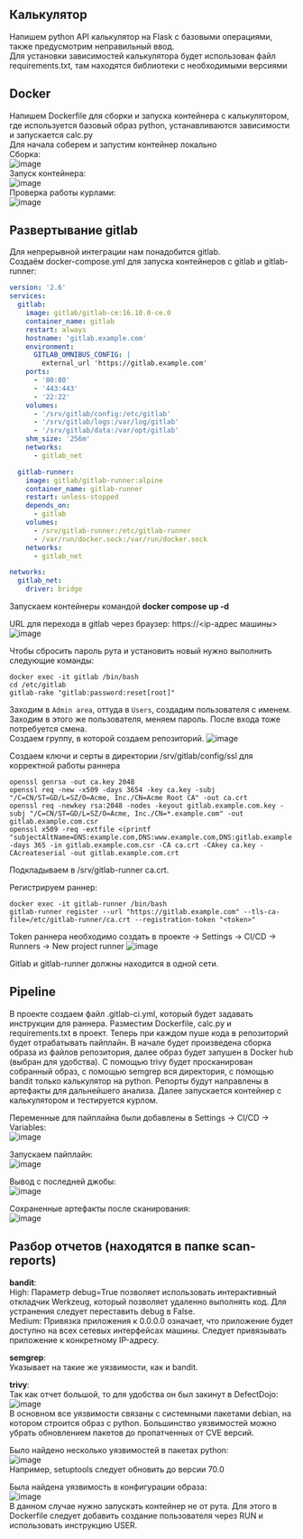 ## Калькулятор
Напишем python API калькулятор на Flask с базовыми операциями, также предусмотрим неправильный ввод.  
Для установки зависимостей калькулятора будет использован файл requirements.txt, там находятся библиотеки с необходимыми версиями
  
## Docker
Напишем Dockerfile для сборки и запуска контейнера с калькулятором, где используется базовый образ python, устанавливаются зависимости и запускается calc.py  
Для начала соберем и запустим контейнер локально  
Сборка:  
![image](https://github.com/user-attachments/assets/a68c33f0-c040-4d3f-8ced-5ef1978b8ee8)  
Запуск контейнера:  
![image](https://github.com/user-attachments/assets/c632a6f5-0390-4caa-a5c0-ff90351d065c)  
Проверка работы курлами:  
![image](https://github.com/user-attachments/assets/137d7c18-298e-4870-9ddf-08dd8321df93)  

## Развертывание gitlab  
Для непрерывной интеграции нам понадобится gitlab.  
Создаём docker-compose.yml для запуска контейнеров с gitlab и gitlab-runner:  
```yaml  
version: '2.6'
services:
  gitlab:
    image: gitlab/gitlab-ce:16.10.0-ce.0
    container_name: gitlab
    restart: always
    hostname: 'gitlab.example.com'
    environment:
      GITLAB_OMNIBUS_CONFIG: |
        external_url 'https://gitlab.example.com'
    ports:
      - '80:80'
      - '443:443'
      - '22:22'
    volumes:
      - '/srv/gitlab/config:/etc/gitlab'
      - '/srv/gitlab/logs:/var/log/gitlab'
      - '/srv/gitlab/data:/var/opt/gitlab'
    shm_size: '256m'
    networks:
      - gitlab_net

  gitlab-runner:
    image: gitlab/gitlab-runner:alpine
    container_name: gitlab-runner
    restart: unless-stopped
    depends_on:
      - gitlab
    volumes:
      - /srv/gitlab-runner:/etc/gitlab-runner
      - /var/run/docker.sock:/var/run/docker.sock
    networks:
      - gitlab_net

networks:
  gitlab_net:
    driver: bridge
```  
  
Запускаем контейнеры командой **docker compose up -d**

URL для перехода в gitlab через браузер: https://<ip-адрес машины>
![image](https://github.com/user-attachments/assets/d69e09a7-4965-42a8-aa84-f91b32e371b5)

Чтобы сбросить пароль рута и установить новый нужно выполнить следующие команды:
```
docker exec -it gitlab /bin/bash
cd /etc/gitlab
gitlab-rake "gitlab:password:reset[root]"
```
Заходим в `Admin area`, оттуда в `Users`, создадим пользователя с именем. Заходим в этого же пользователя, меняем пароль. После входа тоже потребуется смена.  
Создаем группу, в которой создаем репозиторий.
![image](https://github.com/user-attachments/assets/1bdfc200-4748-4de9-965f-763eee921e14)
  
Создаем ключи и серты в директории /srv/gitlab/config/ssl для корректной работы раннера
```
openssl genrsa -out ca.key 2048
openssl req -new -x509 -days 3654 -key ca.key -subj "/C=CN/ST=GD/L=SZ/O=Acme, Inc./CN=Acme Root CA" -out ca.crt
openssl req -newkey rsa:2048 -nodes -keyout gitlab.example.com.key -subj "/C=CN/ST=GD/L=SZ/O=Acme, Inc./CN=*.example.com" -out gitlab.example.com.csr
openssl x509 -req -extfile <(printf "subjectAltName=DNS:example.com,DNS:www.example.com,DNS:gitlab.example.com") -days 365 -in gitlab.example.com.csr -CA ca.crt -CAkey ca.key -CAcreateserial -out gitlab.example.com.crt
```
Подкладываем в /srv/gitlab-runner ca.crt.
  
Регистрируем раннер:
```
docker exec -it gitlab-runner /bin/bash
gitlab-runner register --url "https://gitlab.example.com" --tls-ca-file=/etc/gitlab-runner/ca.crt --registration-token "<token>"
```
Token раннера необходимо создать в проекте -> Settings -> CI/CD -> Runners -> New project runner
![image](https://github.com/user-attachments/assets/ccf9291c-b64c-41c1-a0b5-74f96013a1b7)
  
Gitlab и gitlab-runner должны находится в одной сети.
  
## Pipeline  
В проекте создаем файл .gitlab-ci.yml, который будет задавать инструкции для раннера. Разместим Dockerfile, calc.py и requirements.txt в проект. Теперь при каждом пуше кода в репозиторий будет отрабатывать пайплайн. В начале будет произведена сборка образа из файлов репозитория, далее образ будет запушен в Docker hub (выбран для удобства). С помощью trivy будет просканирован собранный образ, с помощью semgrep вся директория, с помощью bandit только калькулятор на python. Репорты будут направлены в артефакты для дальнейшего анализа. Далее запускается контейнер с калькулятором и тестируется курлом.  
  
Переменные для пайплайна были добавлены в Settings -> CI/CD -> Variables:  
![image](https://github.com/user-attachments/assets/59484faa-fb1c-4ec7-a01a-5c25bc729c49)  

Запускаем пайплайн:  
![image](https://github.com/user-attachments/assets/5e512c5b-2d49-4d62-b7d2-1d51ae387221)  
  
Вывод с последней джобы:  
![image](https://github.com/user-attachments/assets/1346b841-06d7-45b7-b7eb-61803072028a)  

Сохраненные артефакты после сканирования:  
![image](https://github.com/user-attachments/assets/6dd37a78-25e0-4eb9-a13b-829b562e0f0b)  

## Разбор отчетов (находятся в папке scan-reports)  
**bandit**:  
High: Параметр debug=True позволяет использовать интерактивный откладчик Werkzeug, который позволяет удаленно выполнять код. Для устранения следует переставить debug в False.  
Medium: Привязка приложения к 0.0.0.0 означает, что приложение будет доступно на всех сетевых интерфейсах машины. Следует привязывать приложение к конкретному IP-адресу.  

**semgrep**:  
Указывает на такие же уязвимости, как и bandit.  

**trivy**:  
Так как отчет большой, то для удобства он был закинут в DefectDojo:  
![image](https://github.com/user-attachments/assets/9370e54e-f4d8-4199-bdc2-a942bcafb30d)  
В основном все уязвимости связаны с системными пакетами debian, на котором строится образ с python. Большинство уязвимостей можно убрать обновлением пакетов до пропатченных от CVE версий.  
  
Было найдено несколько уязвимостей в пакетах python:  
![image](https://github.com/user-attachments/assets/a36c022a-5506-428e-b58f-9b16ae9f0f86)  
Например, setuptools следует обновить до версии 70.0  

Была найдена уязвимость в конфигурации образа:  
![image](https://github.com/user-attachments/assets/c04d8f1d-6cc7-4d1e-bc28-235682fefc12)  
В данном случае нужно запускать контейнер не от рута. Для этого в Dockerfile следует добавить создание пользователя через RUN и использовать инструкцию USER.











